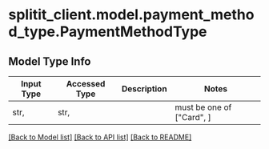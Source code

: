 # splitit_client.model.payment_method_type.PaymentMethodType

## Model Type Info
Input Type | Accessed Type | Description | Notes
------------ | ------------- | ------------- | -------------
str,  | str,  |  | must be one of ["Card", ] 

[[Back to Model list]](../../README.md#documentation-for-models) [[Back to API list]](../../README.md#documentation-for-api-endpoints) [[Back to README]](../../README.md)


